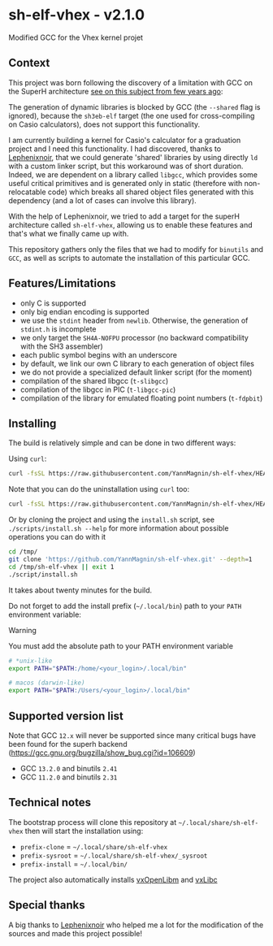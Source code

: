 # sh-elf-vhex - v2.1.0

Modified GCC for the Vhex kernel projet

## Context

This project was born following the discovery of a limitation with GCC on the
SuperH architecture
[see on this subject from few years ago](
https://gcc.gnu.org/legacy-ml/gcc-help/current/000075.html
):

The generation of dynamic libraries is blocked by GCC (the `--shared` flag is
ignored), because the `sh3eb-elf` target (the one used for cross-compiling on
Casio calculators), does not support this functionality.

I am currently building a kernel for Casio's calculator for a graduation
project and I need this functionality. I had discovered, thanks to
[Lephenixnoir](https://silent-tower.net/research/),
that we could generate 'shared' libraries by using directly `ld` with a custom
linker script, but this workaround was of short duration. Indeed, we are
dependent on a library called `libgcc`, which provides some useful critical
primitives and is generated only in static (therefore with
non-relocatable code) which breaks all shared object files generated with this
dependency (and a lot of cases can involve this library).

With the help of Lephenixnoir, we tried to add a target for the
superH architecture called `sh-elf-vhex`, allowing us to enable these features
and that's what we finally came up with.

This repository gathers only the files that we had to modify for
`binutils` and` GCC`, as well as scripts to automate the installation of this
particular GCC.

## Features/Limitations

* only C is supported
* only big endian encoding is supported
* we use the `stdint` header from `newlib`. Otherwise, the generation of `stdint.h` is incomplete
* we only target the `SH4A-NOFPU` processor (no backward compatibility with the SH3 assembler)
* each public symbol begins with an underscore
* by default, we link our own C library to each generation of object files
* we do not provide a specialized default linker script (for the moment)
* compilation of the shared libgcc (`t-slibgcc`)
* compilation of the libgcc in PIC (`t-libgcc-pic`)
* compilation of the library for emulated floating point numbers (`t-fdpbit`)

## Installing

The build is relatively simple and can be done in two different ways:

Using `curl`:
```bash
curl -fsSL https://raw.githubusercontent.com/YannMagnin/sh-elf-vhex/HEAD/scripts/install.sh | bash
```

Note that you can do the uninstallation using `curl` too:
```bash
curl -fsSL https://raw.githubusercontent.com/YannMagnin/sh-elf-vhex/HEAD/scripts/uninstall.sh | bash
```

Or by cloning the project and using the `install.sh` script, see
`./scripts/install.sh --help` for more information about possible operations
you can do with it

```bash
cd /tmp/
git clone 'https://github.com/YannMagnin/sh-elf-vhex.git' --depth=1
cd /tmp/sh-elf-vhex || exit 1
./script/install.sh
```

It takes about twenty minutes for the build.

Do not forget to add the install prefix (`~/.local/bin`) path to your `PATH`
environment variable:

> [!WARNING]
> You must add the absolute path to your PATH environment variable

```bash
# *unix-like
export PATH="$PATH:/home/<your_login>/.local/bin"

# macos (darwin-like)
export PATH="$PATH:/Users/<your_login>/.local/bin"
```

## Supported version list

Note that GCC `12.x` will never be supported since many critical bugs have been
found for the superh backend
(https://gcc.gnu.org/bugzilla/show_bug.cgi?id=106609)

- GCC `13.2.0` and binutils `2.41`
- GCC `11.2.0` and binutils `2.31`

## Technical notes

The bootstrap process will clone this repository at
`~/.local/share/sh-elf-vhex` then will start the installation using:

* `prefix-clone` = `~/.local/share/sh-elf-vhex`
* `prefix-sysroot` = `~/.local/share/sh-elf-vhex/_sysroot`
* `prefix-install` = `~/.local/bin/`

The project also automatically installs
[vxOpenLibm](https://github.com/YannMagnin/vxOpenLibm)
and [vxLibc](https://github.com/YannMagnin/vxLibc)



## Special thanks

A big thanks to [Lephenixnoir](https://silent-tower.net/research/) who helped
me a lot for the modification of the sources and made this project possible!
